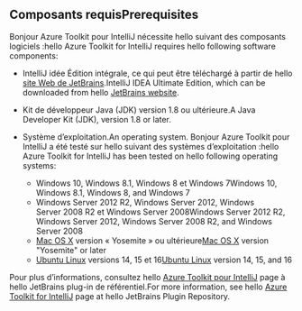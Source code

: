 ## <a name="prerequisites"></a><span data-ttu-id="1914e-101">Composants requis</span><span class="sxs-lookup"><span data-stu-id="1914e-101">Prerequisites</span></span>
<span data-ttu-id="1914e-102">Bonjour Azure Toolkit pour IntelliJ nécessite hello suivant des composants logiciels :</span><span class="sxs-lookup"><span data-stu-id="1914e-102">hello Azure Toolkit for IntelliJ requires hello following software components:</span></span>

* <span data-ttu-id="1914e-103">IntelliJ idée Édition intégrale, ce qui peut être téléchargé à partir de hello [site Web de JetBrains](https://www.jetbrains.com/idea/download/).</span><span class="sxs-lookup"><span data-stu-id="1914e-103">IntelliJ IDEA Ultimate Edition, which can be downloaded from hello [JetBrains website](https://www.jetbrains.com/idea/download/).</span></span>

* <span data-ttu-id="1914e-104">Kit de développeur Java (JDK) version 1.8 ou ultérieure.</span><span class="sxs-lookup"><span data-stu-id="1914e-104">A Java Developer Kit (JDK), version 1.8 or later.</span></span>

* <span data-ttu-id="1914e-105">Système d’exploitation.</span><span class="sxs-lookup"><span data-stu-id="1914e-105">An operating system.</span></span> <span data-ttu-id="1914e-106">Bonjour Azure Toolkit pour IntelliJ a été testé sur hello suivant des systèmes d’exploitation :</span><span class="sxs-lookup"><span data-stu-id="1914e-106">hello Azure Toolkit for IntelliJ has been tested on hello following operating systems:</span></span>
  
  * <span data-ttu-id="1914e-107">Windows 10, Windows 8.1, Windows 8 et Windows 7</span><span class="sxs-lookup"><span data-stu-id="1914e-107">Windows 10, Windows 8.1, Windows 8, and Windows 7</span></span>
  * <span data-ttu-id="1914e-108">Windows Server 2012 R2, Windows Server 2012, Windows Server 2008 R2 et Windows Server 2008</span><span class="sxs-lookup"><span data-stu-id="1914e-108">Windows Server 2012 R2, Windows Server 2012, Windows Server 2008 R2, and Windows Server 2008</span></span>
  * <span data-ttu-id="1914e-109">[Mac OS X](http://www.apple.com/osx) version « Yosemite » ou ultérieure</span><span class="sxs-lookup"><span data-stu-id="1914e-109">[Mac OS X](http://www.apple.com/osx) version "Yosemite" or later</span></span>
  * <span data-ttu-id="1914e-110">[Ubuntu Linux](http://www.ubuntu.com) versions 14, 15 et 16</span><span class="sxs-lookup"><span data-stu-id="1914e-110">[Ubuntu Linux](http://www.ubuntu.com) version 14, 15, and 16</span></span>

<span data-ttu-id="1914e-111">Pour plus d’informations, consultez hello [Azure Toolkit pour IntelliJ](https://plugins.jetbrains.com/plugin/8053) page à hello JetBrains plug-in de référentiel.</span><span class="sxs-lookup"><span data-stu-id="1914e-111">For more information, see hello [Azure Toolkit for IntelliJ](https://plugins.jetbrains.com/plugin/8053) page at hello JetBrains Plugin Repository.</span></span>

<!--
> [!IMPORTANT]
> If you are using hello Azure Toolkit for Eclipse on Windows, hello toolkit requires installing hello Azure SDK 2.9.6 or later in order toouse hello Azure emulator. You have two options for installing hello Azure SDK:
> 
> * You can download and install hello Azure SDK by using hello [Web Platform Installer (WebPI)](http://go.microsoft.com/fwlink/?LinkID=252838).
> * If you do not have hello Azure SDK installed when you create your first Azure deployment project, you will be prompted tooautomatically download install hello requisite version of hello Azure SDK.
> 
> Note that hello Azure SDK is only required on Windows.
> 
> 
-->

